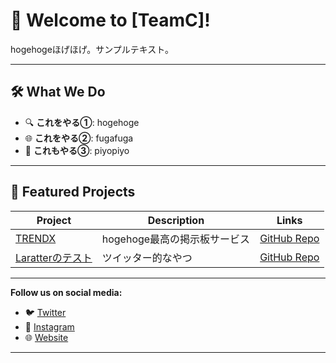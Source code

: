 # 🌟 Welcome to [TeamC]!

hogehogeほげほげ。サンプルテキスト。

---

## 🛠️ What We Do

- 🔍 **これをやる①**: hogehoge
- 🌐 **これをやる②**: fugafuga
- 📱 **これもやる③**: piyopiyo

---

## 🚀 Featured Projects

| Project | Description | Links |
|---------|-------------|-------|
| [TRENDX](https://github.com/organization/project1) | hogehoge最高の掲示板サービス | [GitHub Repo](https://github.com/organization/project1) |
| [Laratterのテスト](https://github.com/organization/project2) | ツイッター的なやつ | [GitHub Repo](https://github.com/organization/project2) |

---

**Follow us on social media:**
- 🐦 [Twitter](https://twitter.com/example)
- 📸 [Instagram](https://instagram.com/example)
- 🌐 [Website](https://example.com)

---
